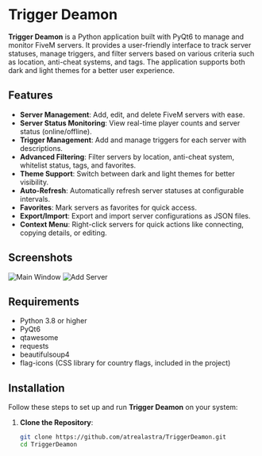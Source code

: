 # Trigger Deamon

**Trigger Deamon** is a Python application built with PyQt6 to manage and monitor FiveM servers. It provides a user-friendly interface to track server statuses, manage triggers, and filter servers based on various criteria such as location, anti-cheat systems, and tags. The application supports both dark and light themes for a better user experience.

## Features
- **Server Management**: Add, edit, and delete FiveM servers with ease.
- **Server Status Monitoring**: View real-time player counts and server status (online/offline).
- **Trigger Management**: Add and manage triggers for each server with descriptions.
- **Advanced Filtering**: Filter servers by location, anti-cheat system, whitelist status, tags, and favorites.
- **Theme Support**: Switch between dark and light themes for better visibility.
- **Auto-Refresh**: Automatically refresh server statuses at configurable intervals.
- **Favorites**: Mark servers as favorites for quick access.
- **Export/Import**: Export and import server configurations as JSON files.
- **Context Menu**: Right-click servers for quick actions like connecting, copying details, or editing.

## Screenshots

![Main Window](screenshots/main_window.png)
![Add Server](screenshots/add_server.png)

## Requirements
- Python 3.8 or higher
- PyQt6
- qtawesome
- requests
- beautifulsoup4
- flag-icons (CSS library for country flags, included in the project)

## Installation
Follow these steps to set up and run **Trigger Deamon** on your system:

1. **Clone the Repository**:
   ```bash
   git clone https://github.com/atrealastra/TriggerDeamon.git
   cd TriggerDeamon
